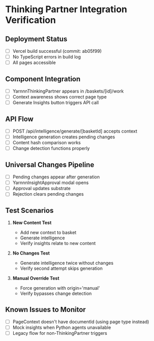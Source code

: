 # Thinking Partner Integration Verification

## Deployment Status
- [ ] Vercel build successful (commit: ab05f99)
- [ ] No TypeScript errors in build log
- [ ] All pages accessible

## Component Integration
- [ ] YarnnnThinkingPartner appears in /baskets/[id]/work
- [ ] Context awareness shows correct page type
- [ ] Generate Insights button triggers API call

## API Flow
- [ ] POST /api/intelligence/generate/[basketId] accepts context
- [ ] Intelligence generation creates pending changes
- [ ] Content hash comparison works
- [ ] Change detection functions properly

## Universal Changes Pipeline
- [ ] Pending changes appear after generation
- [ ] YarnnnInsightApproval modal opens
- [ ] Approval updates substrate
- [ ] Rejection clears pending changes

## Test Scenarios
1. **New Content Test**
   - Add new context to basket
   - Generate intelligence
   - Verify insights relate to new content

2. **No Changes Test**
   - Generate intelligence twice without changes
   - Verify second attempt skips generation

3. **Manual Override Test**
   - Force generation with origin='manual'
   - Verify bypasses change detection

## Known Issues to Monitor
- [ ] PageContext doesn't have documentId (using page type instead)
- [ ] Mock insights when Python agents unavailable
- [ ] Legacy flow for non-ThinkingPartner triggers